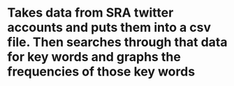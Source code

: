 # Takes data from SRA twitter accounts and puts them into a csv file. Then searches through that data for key words and graphs the frequencies of those key words
